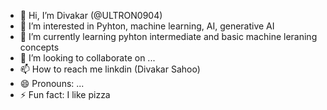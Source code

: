 - 👋 Hi, I’m  Divakar (@ULTRON0904)
- 👀 I’m interested in Pyhton, machine learning, AI, generative AI
- 🌱 I’m currently learning pyhton intermediate and basic machine leraning concepts
- 💞️ I’m looking to collaborate on ...
- 📫 How to reach me linkdin (Divakar Sahoo)
- 😄 Pronouns: ...
- ⚡ Fun fact: I like pizza

<!---
ULTRON0904/ULTRON0904 is a ✨ special ✨ repository because its `README.md` (this file) appears on your GitHub profile.
You can click the Preview link to take a look at your changes.
--->
